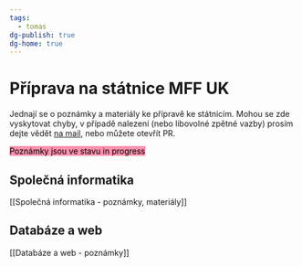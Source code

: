 ```yaml
---
tags:
  - tomas
dg-publish: true
dg-home: true
---
```

# Příprava na státnice MFF UK
Jednají se o poznámky a materiály ke přípravě ke státnicím. Mohou se zde vyskytovat chyby, v případě nalezení (nebo libovolné zpětné vazby) prosím dejte vědět [na mail](malito:tomasnguyen43@gmail.com), nebo můžete otevřít PR.

<mark style="background: #FF5582A6;">Poznámky jsou ve stavu in progress</mark>

## Společná informatika
[[Společná informatika - poznámky, materiály]]

## Databáze a web
[[Databáze a web - poznámky]]
